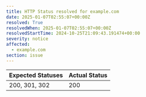 ```yaml
---
title: HTTP Status resolved for example.com
date: 2025-01-07T02:55:07+00:00Z
resolved: True
resolvedWhen: 2025-01-07T02:55:07+00:00Z
resolvedStartTime: 2024-10-25T21:09:43.191474+00:00
severity: notice
affected:
  - example.com
section: issue
---
```


| Expected Statuses | Actual Status  |
|-------------------|----------------|
| 200, 301, 302 | 200 |
